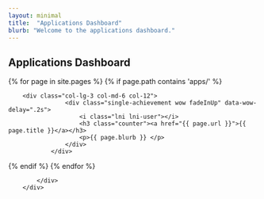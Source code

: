 ```yaml
---
layout: minimal
title:  "Applications Dashboard"
blurb: "Welcome to the applications dashboard."
---
```


## Applications Dashboard

<section class="  section">
        <div class="container">
            <div class="row">

<!-- Loop through pages -->
{% for page in site.pages %}
  {% if page.path contains 'apps/' %}


		<div class="col-lg-3 col-md-6 col-12">
                    <div class="single-achievement wow fadeInUp" data-wow-delay=".2s">
                        <i class="lni lni-user"></i>
                        <h3 class="counter"><a href="{{ page.url }}">{{ page.title }}</a></h3>
                        <p>{{ page.blurb }} </p>
                    </div>
                </div>
  {% endif %}
{% endfor %}


		    
            </div>
        </div>
</section>